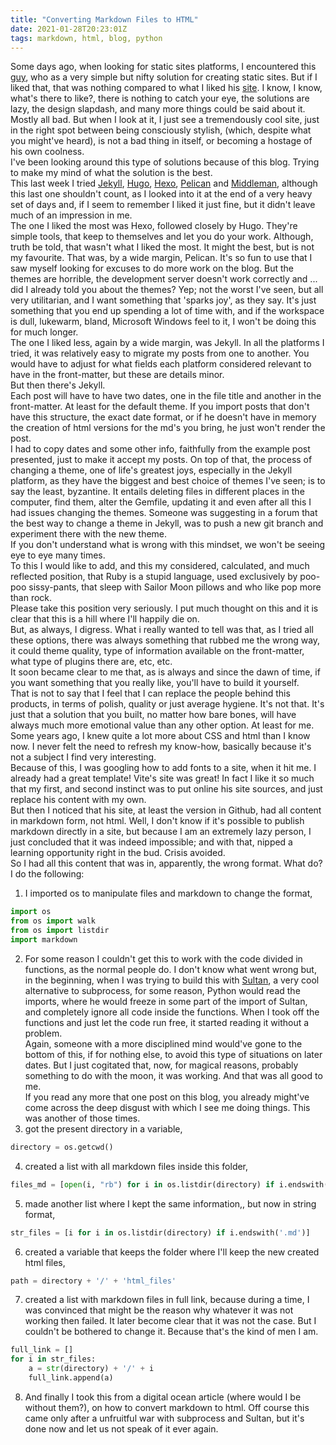 ```yaml
---
title: "Converting Markdown Files to HTML"
date: 2021-01-28T20:23:01Z
tags: markdown, html, blog, python
---
```


Some days ago, when looking for static sites platforms, I encountered this [guy](https://jamstack.org/generators/vite/), who as a very simple but nifty solution for creating static sites. But if I liked that, that was nothing compared to what I liked his [site](https://git.icyphox.sh/vite/about/). I know, I know, what's there to like?, there is nothing to catch your eye, the solutions are lazy, the design slapdash, and many more things could be said about it. Mostly all bad. But when I look at it, I just see a tremendously cool site, just in the right spot between being consciously stylish, (which, despite what you might've heard), is not a bad thing in itself, or becoming a hostage of his own coolness.  
I've been looking around this type of solutions because of this blog. Trying to make my mind of what the solution is the best.  
This last week I tried [Jekyll](https://jekyllrb.com/), [Hugo](https://gohugo.io/), [Hexo](https://hexo.io/), [Pelican](https://blog.getpelican.com/) and [Middleman](https://middlemanapp.com/), although this last one shouldn't count, as I looked into it at the end of a very heavy set of days and, if I seem to remember I liked it just fine, but it didn't leave much of an impression in me.  
The one I liked the most was Hexo, followed closely by Hugo. They're simple tools, that keep to themselves and let you do your work. Although, truth be told, that wasn't what I liked the most. It might the best, but is not my favourite. That was, by a wide margin, Pelican. It's so fun to use that I saw myself looking for excuses to do more work on the blog. But the themes are horrible, the development server doesn't work correctly and ... did I already told you about the themes? Yep; not the worst I've seen, but all very utilitarian, and I want something that 'sparks joy', as they say. It's just something that you end up spending a lot of time with, and if the workspace is dull, lukewarm, bland, Microsoft Windows feel to it, I won't be doing this for much longer.   
The one I liked less, again by a wide margin, was Jekyll. In all the platforms I tried, it was relatively easy to migrate my posts from one to another. You would have to adjust for what fields each platform considered relevant to have in the front-matter, but these are details minor.  
But then there's Jekyll.  
Each post will have to have two dates, one in the file title and another in the front-matter. At least for the default theme. If you import posts that don't have this structure, the exact date format, or if he doesn't have in memory the creation of html versions for the md's you bring, he just won't render the post.  
I had to copy dates and some other info, faithfully from the example post presented, just to make it accept my posts. On top of that, the process of changing a theme, one of life's greatest joys, especially in the Jekyll platform, as they have the biggest and best choice of themes I've seen; is to say the least, byzantine. It entails deleting files in different places in the computer, find them, alter the Gemfile, updating it and even after all this I had issues changing the themes. Someone was suggesting in a forum that the best way to change a theme in Jekyll, was to push a new git branch and experiment there with the new theme.  
If you don't understand what is wrong with this mindset, we won't be seeing eye to eye many times.  
To this I would like to add, and this my considered, calculated, and much reflected position, that Ruby is a stupid language, used exclusively by poo-poo sissy-pants, that sleep with Sailor Moon pillows and who like pop more than rock.  
Please take this position very seriously. I put much thought on this and it is clear that this is a hill where I'll happily die on.  
But, as always, I digress. What i really wanted to tell was that, as I tried all these options, there was always something that rubbed me the wrong way, it could theme quality, type of information available on  the front-matter, what type of plugins there are, etc, etc.  
It soon became clear to me that, as is always and since the dawn of time, if you want something that you really like, you'll have to build it yourself.  
That is not to say that I feel that I can replace the people behind this products, in terms of polish, quality or just average hygiene. It's not that. It's just that a solution that you built, no matter how bare bones, will have always much more emotional value than any other option. At least for me.  
Some years ago, I knew quite a lot more about CSS and html than I know now. I never felt the need to refresh my know-how, basically because it's not a subject I find very interesting.  
Because of this, I was googling how to add fonts to a site, when it hit me. I already had a great template! Vite's site was great! In fact I like it so much that my first, and second instinct was to put online his site sources, and just replace his content with my own.  
But then I noticed that his site, at least the version in Github, had all content in markdown form, not html. Well, I don't know if it's possible to publish markdown directly in a site, but because I am an extremely lazy person, I just concluded that it was indeed impossible; and with that, nipped a learning opportunity right in the bud. Crisis avoided.  
So I had all this content that was in, apparently, the wrong format. What do? I do the following:
1. I imported os to manipulate files and markdown to change the format,
```python
import os
from os import walk
from os import listdir
import markdown
```
2. For some reason I couldn't get this to work with the code divided in functions, as the normal people do. I don't know what went wrong but, in the beginning, when I was trying to build this with [Sultan](https://sultan.readthedocs.io/en/latest/), a very cool alternative to subprocess, for some reason, Python would read the imports, where he would freeze in some part of the import of Sultan, and completely ignore all code inside the functions. When I took off the functions and just let the code run free, it started reading it without a problem.  
Again, someone with a more disciplined mind would've gone to the bottom of this, if for nothing else, to avoid this type of situations on later dates. But I just cogitated that, now, for magical reasons, probably something to do with the moon, it was working. And that was all good to me.  
If you read any more that one post on this blog, you already might've come across the deep disgust with which I see me doing things.  This was another of those times.  
3. got the present directory in a variable,
```python
directory = os.getcwd()
```
4. created a list with all markdown files inside this folder,
```python
files_md = [open(i, "rb") for i in os.listdir(directory) if i.endswith('.md')]
```
5. made another list where I kept the same information,, but now in string format,
```python
str_files = [i for i in os.listdir(directory) if i.endswith('.md')]
```
6. created a variable that keeps the folder where I'll keep the new created html files,
```python
path = directory + '/' + 'html_files'
```
7. created a list with markdown files in full link, because during a time, I was convinced that might be the reason why whatever it was not working then failed. It later become clear that it was not the case. But I couldn't be bothered to change it. Because that's the kind of men I am.  
```python
full_link = []
for i in str_files:
    a = str(directory) + '/' + i
    full_link.append(a)
```
8. And finally I took this from a digital ocean article (where would I be without them?), on how to convert markdown to html. Off course this came only after a unfruitful war with subprocess and Sultan, but it's done now and let us not speak of it ever again.  
